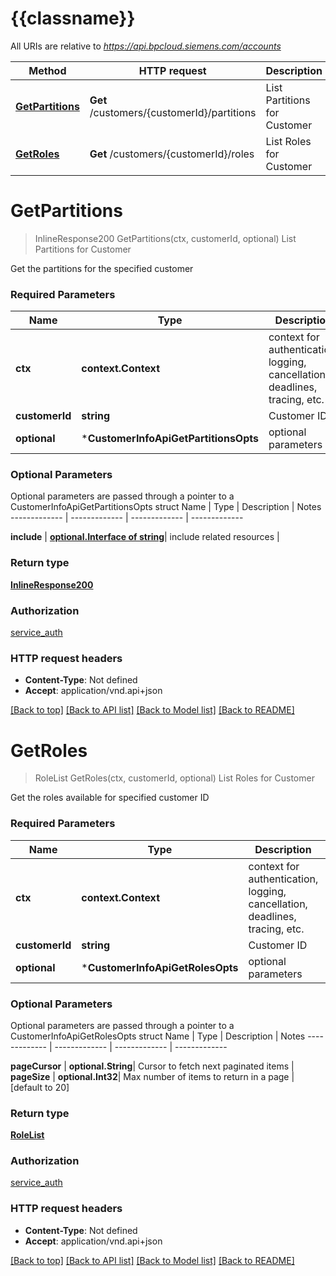 # {{classname}}

All URIs are relative to *https://api.bpcloud.siemens.com/accounts*

Method | HTTP request | Description
------------- | ------------- | -------------
[**GetPartitions**](CustomerInfoApi.md#GetPartitions) | **Get** /customers/{customerId}/partitions | List Partitions for Customer
[**GetRoles**](CustomerInfoApi.md#GetRoles) | **Get** /customers/{customerId}/roles | List Roles for Customer

# **GetPartitions**
> InlineResponse200 GetPartitions(ctx, customerId, optional)
List Partitions for Customer

Get the partitions for the specified customer

### Required Parameters

Name | Type | Description  | Notes
------------- | ------------- | ------------- | -------------
 **ctx** | **context.Context** | context for authentication, logging, cancellation, deadlines, tracing, etc.
  **customerId** | **string**| Customer ID | 
 **optional** | ***CustomerInfoApiGetPartitionsOpts** | optional parameters | nil if no parameters

### Optional Parameters
Optional parameters are passed through a pointer to a CustomerInfoApiGetPartitionsOpts struct
Name | Type | Description  | Notes
------------- | ------------- | ------------- | -------------

 **include** | [**optional.Interface of string**](.md)| include related resources | 

### Return type

[**InlineResponse200**](inline_response_200.md)

### Authorization

[service_auth](../README.md#service_auth)

### HTTP request headers

 - **Content-Type**: Not defined
 - **Accept**: application/vnd.api+json

[[Back to top]](#) [[Back to API list]](../README.md#documentation-for-api-endpoints) [[Back to Model list]](../README.md#documentation-for-models) [[Back to README]](../README.md)

# **GetRoles**
> RoleList GetRoles(ctx, customerId, optional)
List Roles for Customer

Get the roles available for specified customer ID

### Required Parameters

Name | Type | Description  | Notes
------------- | ------------- | ------------- | -------------
 **ctx** | **context.Context** | context for authentication, logging, cancellation, deadlines, tracing, etc.
  **customerId** | **string**| Customer ID | 
 **optional** | ***CustomerInfoApiGetRolesOpts** | optional parameters | nil if no parameters

### Optional Parameters
Optional parameters are passed through a pointer to a CustomerInfoApiGetRolesOpts struct
Name | Type | Description  | Notes
------------- | ------------- | ------------- | -------------

 **pageCursor** | **optional.String**| Cursor to fetch next paginated items | 
 **pageSize** | **optional.Int32**| Max number of items to return in a page | [default to 20]

### Return type

[**RoleList**](RoleList.md)

### Authorization

[service_auth](../README.md#service_auth)

### HTTP request headers

 - **Content-Type**: Not defined
 - **Accept**: application/vnd.api+json

[[Back to top]](#) [[Back to API list]](../README.md#documentation-for-api-endpoints) [[Back to Model list]](../README.md#documentation-for-models) [[Back to README]](../README.md)

